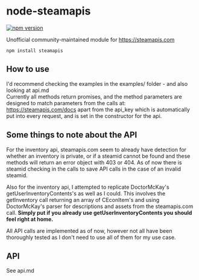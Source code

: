 # node-steamapis
[![npm version](https://img.shields.io/npm/v/steamapis.svg)](https://npmjs.com/package/steamapis)

Unofficial community-maintained module for https://steamapis.com

```
npm install steamapis
```

## How to use

I'd recommend checking the examples in the examples/ folder - and also looking at api.md  
Currently all methods return promises, and the method parameters are designed to match parameters from the calls at: https://steamapis.com/docs apart from the api_key which is automatically put into every request, and is set in the constructor for the api.

## Some things to note about the API
For the inventory api, steamapis.com seem to already have detection for whether an inventory is private, or if a steamid cannot be found and these methods will return an error object with 403 or 404.  As of now there is steamid checking in the calls to save API calls in the case of an invalid steamid.

Also for the inventory api, I attempted to replicate DoctorMcKay's getUserInventoryContents's as well as I could. This involves the getInventory call returning an array of CEconItem's and using DoctorMcKay's parser for descriptions and assets from the steamapis.com call. **Simply put if you already use getUserInventoryContents you should feel right at home.**

All API calls are implemented as of now, however not all have been thoroughly tested as I don't need to use all of them for my use case.

## API
See api.md